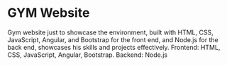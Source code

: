 # GYM Website
 Gym website just to showcase the environment, built with HTML, CSS, JavaScript, Angular, and Bootstrap for the front end, and Node.js for the back end, showcases his skills and projects effectively. Frontend: HTML, CSS, JavaScript, Angular, Bootstrap. Backend: Node.js
